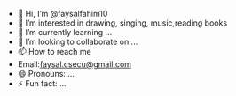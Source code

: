 - 👋 Hi, I’m @faysalfahim10
- 👀 I’m interested in drawing, singing, music,reading books
- 🌱 I’m currently learning ...
- 💞️ I’m looking to collaborate on ...
- 📫 How to reach me
- Email:faysal.csecu@gmail.com
- 😄 Pronouns: ...
- ⚡ Fun fact: ...

<!---
faysalfahim10/faysalfahim10 is a ✨ special ✨ repository because its `README.md` (this file) appears on your GitHub profile.
You can click the Preview link to take a look at your changes.
--->
